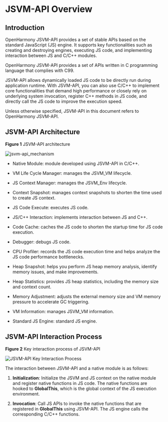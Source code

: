 # JSVM-API Overview
<!--Kit: NDK Development-->
<!--Subsystem: arkcompiler-->
<!--Owner: @yuanxiaogou; @string_sz-->
<!--Designer: @knightaoko-->
<!--Tester: @test_lzz-->
<!--Adviser: @fang-jinxu-->

## Introduction

OpenHarmony JSVM-API provides a set of stable APIs based on the standard JavaScript (JS) engine. It supports key functionalities such as creating and destroying engines, executing JS code, and implementing interaction between JS and C/C++ modules.

OpenHarmony JSVM-API provides a set of APIs written in C programming language that complies with C99.

JSVM-API allows dynamically loaded JS code to be directly run during application runtime. With JSVM-API, you can also use C/C++ to implement core functionalities that demand high performance or closely rely on underlying system invocation, register C++ methods in JS code, and directly call the JS code to improve the execution speed.

Unless otherwise specified, JSVM-API in this document refers to OpenHarmony JSVM-API.

## JSVM-API Architecture

**Figure 1** JSVM-API architecture
  
![jsvm-api_mechanism](figures/jsvm-api_mechanism.png)

- Native Module: module developed using JSVM-API in C/C++.

- VM Life Cycle Manager: manages the JSVM_VM lifecycle.

- JS Context Manager: manages the JSVM_Env lifecycle.

- Context Snapshot: manages context snapshots to shorten the time used to create JS context.

- JS Code Execute: executes JS code.

- JS/C++ Interaction: implements interaction between JS and C++.

- Code Cache: caches the JS code to shorten the startup time for JS code execution.

- Debugger: debugs JS code.

- CPU Profiler: records the JS code execution time and helps analyze the JS code performance bottlenecks.

- Heap Snapshot: helps you perform JS heap memory analysis, identify memory issues, and make improvements.

- Heap Statistics: provides JS heap statistics, including the memory size and context count.

- Memory Adjustment: adjusts the external memory size and VM memory pressure to accelerate GC triggering.

- VM Information: manages JSVM_VM information.

- Standard JS Engine: standard JS engine.

## JSVM-API Interaction Process

**Figure 2** Key interaction process of JSVM-API

![JSVM-API Key Interaction Process](figures/process_jsvm-api.png)

The interaction between JSVM-API and a native module is as follows:

1. **Initialization**: Initialize the JSVM and JS context on the native module and register native functions in JS code. The native functions are hooked to **GlobalThis**, which is the global context of the JS execution environment.

2. **Invocation**: Call JS APIs to invoke the native functions that are registered in **GlobalThis** using JSVM-API. The JS engine calls the corresponding C/C++ functions.
